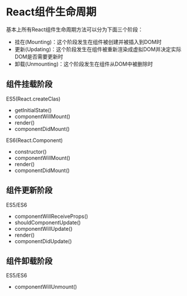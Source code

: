 # React组件生命周期
基本上所有React组件生命周期方法可以分为下面三个阶段：
- 挂在(Mounting)：这个阶段发生在组件被创建并被插入到DOM时
- 更新(Updating)：这个阶段发生在组件被重新渲染成虚拟DOM并决定实际DOM是否需要更新时
- 卸载(Unmounting)：这个阶段发生在组件从DOM中被删除时

## 组件挂载阶段
ES5(React.createClas)
- getInitialState()
- componentWillMount()
- render()
- componentDidMount()

ES6(React.Component)
- constructor()
- componentWillMount()
- render()
- componentDidMount()

## 组件更新阶段
ES5/ES6
- componentWillReceiveProps()
- shouldComponentUpdate()
- componentWillUpdate()
- render()
- componentDidUpdate()

## 组件卸载阶段
ES5/ES6
- componentWillUnmount()
